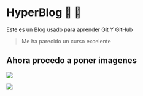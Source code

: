# HyperBlog  :tram: :sushi:
Este es un Blog usado para aprender Git Y GitHub

>Me ha parecido un curso excelente 

## Ahora procedo a poner imagenes 

![](https://cdn.dribbble.com/users/3337312/screenshots/11640655/media/d47085ddbbdd60a759c69d23cfa7d3de.jpg?compress=1&resize=400x300)

![](https://promocionmusical.es/wp-content/uploads/2019/05/logo-empresas.jpg)
